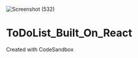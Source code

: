 ![Screenshot (532)](https://user-images.githubusercontent.com/72164419/132328999-cc8335f2-c878-4972-8e8e-4d40b93d5fea.png)
# ToDoList_Built_On_React
Created with CodeSandbox
